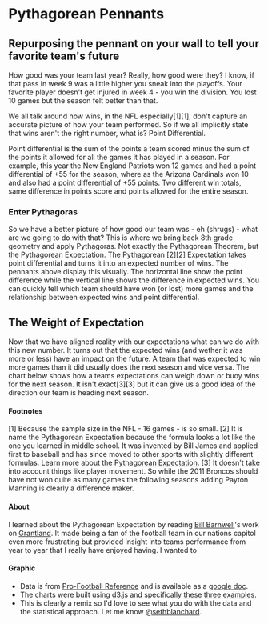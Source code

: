 # Pythagorean Pennants
## Repurposing the pennant on your wall to tell your favorite team's future

How good was your team last year? Really, how good were they? I know, if that pass in week 9 was a little higher you sneak into the playoffs. Your favorite player doesn't get injured in week 4 - you win the division. You lost 10 games but the season felt better than that. 

We all talk around how wins, in the NFL especially[1][1], don't capture an accurate picture of how your team performed. So if we all implicitly state that wins aren't the right number, what is? Point Differential.

Point differential is the sum of the points a team scored minus the sum of the points it allowed for all the games it has played in a season. For example, this year the New England Patriots won 12 games and had a point differential of +55 for the season, where as the Arizona Cardinals won 10 and also had a point differential of +55 points. Two different win totals, same difference in points score and points allowed for the entire season.

### Enter Pythagoras 
So we have a better picture of how good our team was - eh (shrugs) - what are we going to do with that? This is where we bring back 8th grade geometry and apply Pythagoras. Not exactly the Pythagorean Theorem, but the Pythagorean Expectation.  The Pythagorean [2][2] Expectation takes point differential and turns it into an expected number of wins. The pennants above display this visually. The horizontal line show the point difference while the vertical line shows the difference in expected wins. You can quickly tell which team should have won (or lost) more games and the relationship between expected wins and point differential. 

## The Weight of Expectation

Now that we have aligned reality with our expectations what can we do with this new number. It turns out that the expected wins (and wether it was more or less) have an impact on the future. A team that was expected to win more games than it did usually does the next season and vice versa. The chart below shows how a teams expectations can weigh down or buoy wins for the next season. It isn't exact[3][3] but it can give us a good idea of the direction our team is heading next season. 

#### Footnotes 
[1] Because the sample size in the NFL - 16 games - is so small.
[2] It is name the Pythagorean Expectation because the formula looks a lot like the one you learned in middle school. It was invented by Bill James and applied first to baseball and has since moved to other sports with slightly different formulas. Learn more about the [Pythagorean Expectation](http://en.wikipedia.org/wiki/Pythagorean_expectation). 
[3] It doesn't take into account things like player movement. So while the 2011 Broncos should have not won quite as many games the following seasons adding Payton Manning is clearly a difference maker.

#### About 

I learned about the Pythagorean Expectation by reading [Bill Barnwell](https://twitter.com/billbarnwell)'s  work on [Grantland](http://grantland.com/contributors/bill-barnwell/). It made being a fan of the football team in our nations capitol even more frustrating but provided insight into teams performance from year to year that I really have enjoyed having. I wanted to  

#### Graphic
- Data is from [Pro-Football Reference](http://www.pro-football-reference.com) and is available as a [google doc](https://docs.google.com/spreadsheets/d/1XkJxHtFrhZOgBjxJXMIejxepBolQhBO_KXgtbAGcHhE/pubhtml).
- The charts were built using [d3.js](http://d3js.org) and specifically [these](http://bl.ocks.org/mbostock/3884955) [three](http://bl.ocks.org/mbostock/1166403) [examples](http://bl.ocks.org/mbostock/8027637). 
- This is clearly a remix so I'd love to see what you do with the data and the statistical approach. Let me know [@sethblanchard](https://twitter.com/sethblanchard).